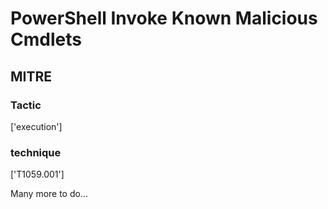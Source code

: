 # PowerShell Invoke Known Malicious Cmdlets

## MITRE

### Tactic
['execution']

### technique
['T1059.001']

Many more to do...
